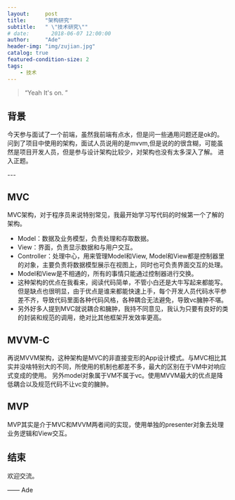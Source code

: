 ```yaml
---
layout:     post
title:      "架构研究"
subtitle:   " \"技术研究\""
# date:       2018-06-07 12:00:00
author:     "Ade"
header-img: "img/zujian.jpg"
catalog: true
featured-condition-size: 2
tags:
    - 技术
---
```


> “Yeah It's on. ”


## 背景

今天参与面试了一个前端，虽然我前端有点水，但是问一些通用问题还是ok的。
问到了项目中使用的架构，面试人员说用的是mvvm,但是说的的很含糊，可能虽然是项目开发人员，但是参与设计架构比较少，对架构也没有太多深入了解。
进入正题。

<p id = "build"></p>
---

## MVC

MVC架构，对于程序员来说特别常见，我最开始学习写代码的时候第一个了解的架构。
* Model：数据及业务模型，负责处理和存取数据。
* View：界面，负责显示数据和与用户交互。
* Controller：处理中心，用来管理Model和View, Model和View都是控制器里的对象，主要负责将数据模型展示在视图上，同时也可负责界面交互的处理。
* Model和View是不相通的，所有的事情只能通过控制器进行交换。
* 这种架构的优点在我看来，阅读代码简单，不管小白还是大牛写起来都能写。但是缺点也很明显，由于优点是谁来都能快速上手，每个开发人员代码水平参差不齐，导致代码里面各种代码风格，各种耦合无法避免，导致vc臃肿不堪。
* 另外好多人提到MVC就说耦合和臃肿，我持不同意见，我认为只要有良好的类的封装和规范的调用，绝对比其他框架开发效率更高。


## MVVM-C

再说MVVM架构，这种架构是MVC的非直接变形的App设计模式。与MVC相比其实并没啥特别大的不同，所使用的机制也都差不多，最大的区别在于VM中对响应式变成的使用。
另外model对象属于VM不属于vc。使用MVVM最大的优点是降低耦合以及规范代码不让vc变的臃肿。

## MVP
MVP其实是介于MVC和MVVM两者间的实现，使用单独的presenter对象去处理业务逻辑和View交互。



## 结束

欢迎交流。

—— Ade 



